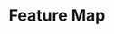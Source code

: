 ---
title: "Feature Map"

categories: ['']

tags: ['Feature', 'Map']

arabic: ['خريطة الميزات', 'خريطة المعالم']

publishers: ['معجم مصطلحات التعلم الآلي والتعلم العميق وعلم البيانات']

types: "word"

slug: ""
---